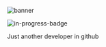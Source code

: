 ![banner](https://media.giphy.com/media/lptIayuGHV9Utu3iTv/giphy.gif)


![in-progress-badge](https://img.shields.io/badge/IN-PROGRESS-brightgreen)

Just another developer in github